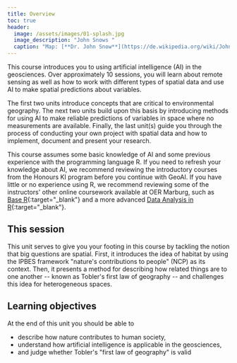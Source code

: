 ```yaml
---
title: Overview
toc: true
header:
  image: /assets/images/01-splash.jpg
  image_description: "John Snows "
  caption: "Map: [**Dr. John Snow**](https://de.wikipedia.org/wiki/John_Snow_(Mediziner)) [Wellcome Library via wikimedia](https://w.wiki/QtV)"
---
```


This course introduces you to using artificial intelligence (AI) in the geosciences. Over approximately 10 sessions, you will learn about remote sensing as well as how to work with different types of spatial data and use AI to make spatial predictions about variables. 

The first two units introduce concepts that are critical to environmental geography. The next two units build upon this basis by introducing methods for using AI to make reliable predictions of variables in space where no measurements are available. Finally, the last unit(s) guide you through the process of conducting your own project with spatial data and how to implement, document and present your research.

This course assumes some basic knowledge of AI and some previous experience with the programming language R. If you need to refresh your knowledge about AI, we recommend reviewing the introductory courses from the Honours KI program before you continue with GeoAI. If you have little or no experience using R, we recommend reviewing some of the instructors' other online coursework available at OER Marburg, such as [Base R](https://geomoer.github.io/moer-base-r/){:target="_blank"} and a more advanced [Data Analysis in R](https://geomoer.github.io/moer-mpg-data-analysis/){:target="_blank"}.


## This session
This unit serves to give you your footing in this course by tackling the notion that big questions are spatial. First, it introduces the idea of habitat by using the IPBES framework "nature's contributions to people" (NCP) as its context. Then, it presents a method for describing how related things are to one another -- known as Tobler's first law of geography -- and challenges this idea for heterogeneous spaces.


## Learning objectives
At the end of this unit you should be able to

* describe how nature contributes to human society,
* understand how artificial intelligence is applicable in the geosciences,
* and judge whether Tobler's "first law of geography" is valid

